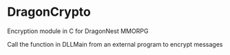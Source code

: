 # DragonCrypto
Encryption module in C for DragonNest MMORPG

Call the function in DLLMain from an external program to encrypt messages
